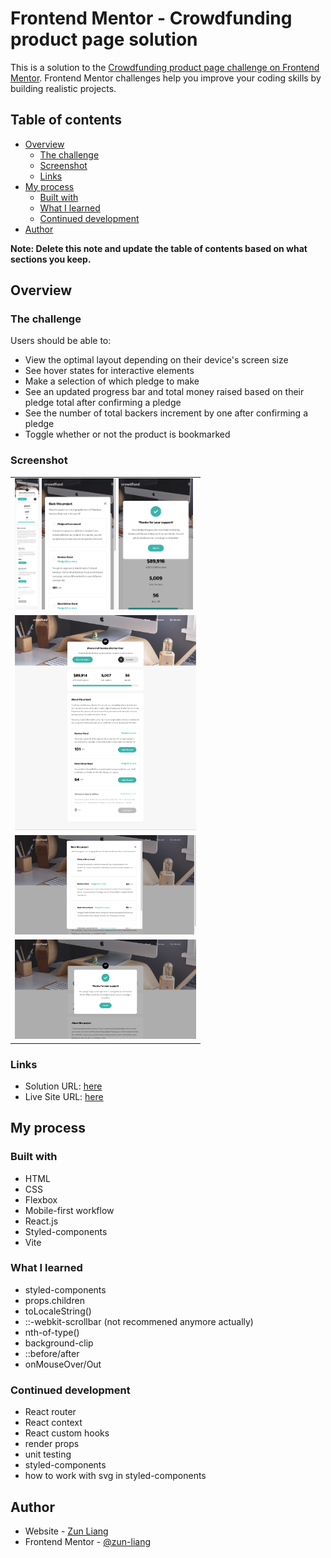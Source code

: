 # Frontend Mentor - Crowdfunding product page solution

This is a solution to the [Crowdfunding product page challenge on Frontend Mentor](https://www.frontendmentor.io/challenges/crowdfunding-product-page-7uvcZe7ZR). Frontend Mentor challenges help you improve your coding skills by building realistic projects. 

## Table of contents

- [Overview](#overview)
  - [The challenge](#the-challenge)
  - [Screenshot](#screenshot)
  - [Links](#links)
- [My process](#my-process)
  - [Built with](#built-with)
  - [What I learned](#what-i-learned)
  - [Continued development](#continued-development)
- [Author](#author)

**Note: Delete this note and update the table of contents based on what sections you keep.**

## Overview

### The challenge

Users should be able to:

- View the optimal layout depending on their device's screen size
- See hover states for interactive elements
- Make a selection of which pledge to make
- See an updated progress bar and total money raised based on their pledge total after confirming a pledge
- See the number of total backers increment by one after confirming a pledge
- Toggle whether or not the product is bookmarked

### Screenshot

<table>
    <tr>
        <td>
            <img 
                src="./src/Screenshots/Screenshot-mobile-full-page.png"
                alt="mobile preview"
                height="210px" />
            <img 
                src="./src/Screenshots/Screenshot-mobile-modal.png"
                alt="mobile modal preview"
                height="210px" />
            <img 
                src="./src/Screenshots/Screenshot-mobile-complete.png"
                alt="mobile complete preview"
                height="210px" />
        </td>
    </tr>
    <tr>
        <td>
            <img 
                src="./src/Screenshots/Screenshot-desktop-full-page.png"
                alt="desktop preview"
                width="290px" />
        </td>
    </tr>
    <tr>
        <td>
            <img 
                src="./src/Screenshots/Screenshot-desktop-modal.png"
                alt="desktop preview"
                width="290px" />
        </td>
    </tr>
    <tr>
        <td>
            <img 
                src="./src/Screenshots/Screenshot-desktop-complete.png"
                alt="desktop preview"
                width="290px" />
        </td>
    </tr>
</table>



### Links

- Solution URL: [here](https://your-solution-url.com)
- Live Site URL: [here](https://your-live-site-url.com)

## My process

### Built with

- HTML
- CSS
- Flexbox
- Mobile-first workflow
- React.js
- Styled-components
- Vite

### What I learned

- styled-components
- props.children
- toLocaleString()
- ::-webkit-scrollbar (not recommened anymore actually)
- nth-of-type()
- background-clip
- ::before/after
- onMouseOver/Out

### Continued development

- React router
- React context
- React custom hooks
- render props
- unit testing
- styled-components
- how to work with svg in styled-components


## Author

- Website - [Zun Liang](https://zun-liang.github.io/)
- Frontend Mentor - [@zun-liang](https://www.frontendmentor.io/profile/zun-liang)